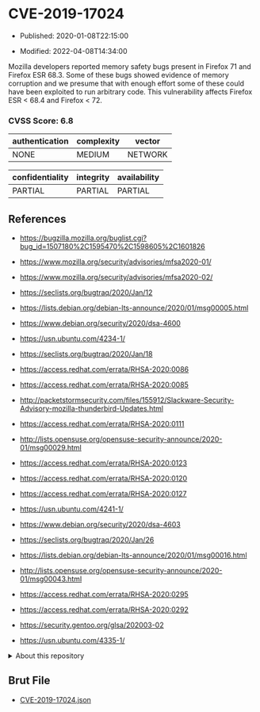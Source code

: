 # CVE-2019-17024

- Published: 2020-01-08T22:15:00

- Modified: 2022-04-08T14:34:00

Mozilla developers reported memory safety bugs present in Firefox 71 and Firefox ESR 68.3. Some of these bugs showed evidence of memory corruption and we presume that with enough effort some of these could have been exploited to run arbitrary code. This vulnerability affects Firefox ESR < 68.4 and Firefox < 72.

### CVSS Score: **6.8**

| authentication | complexity | vector |
| --- | --- | --- |
| NONE | MEDIUM | NETWORK |

| confidentiality | integrity | availability |
| --- | --- | --- |
| PARTIAL | PARTIAL | PARTIAL |

## References

* https://bugzilla.mozilla.org/buglist.cgi?bug_id=1507180%2C1595470%2C1598605%2C1601826

* https://www.mozilla.org/security/advisories/mfsa2020-01/

* https://www.mozilla.org/security/advisories/mfsa2020-02/

* https://seclists.org/bugtraq/2020/Jan/12

* https://lists.debian.org/debian-lts-announce/2020/01/msg00005.html

* https://www.debian.org/security/2020/dsa-4600

* https://usn.ubuntu.com/4234-1/

* https://seclists.org/bugtraq/2020/Jan/18

* https://access.redhat.com/errata/RHSA-2020:0086

* https://access.redhat.com/errata/RHSA-2020:0085

* http://packetstormsecurity.com/files/155912/Slackware-Security-Advisory-mozilla-thunderbird-Updates.html

* https://access.redhat.com/errata/RHSA-2020:0111

* http://lists.opensuse.org/opensuse-security-announce/2020-01/msg00029.html

* https://access.redhat.com/errata/RHSA-2020:0123

* https://access.redhat.com/errata/RHSA-2020:0120

* https://access.redhat.com/errata/RHSA-2020:0127

* https://usn.ubuntu.com/4241-1/

* https://www.debian.org/security/2020/dsa-4603

* https://seclists.org/bugtraq/2020/Jan/26

* https://lists.debian.org/debian-lts-announce/2020/01/msg00016.html

* http://lists.opensuse.org/opensuse-security-announce/2020-01/msg00043.html

* https://access.redhat.com/errata/RHSA-2020:0295

* https://access.redhat.com/errata/RHSA-2020:0292

* https://security.gentoo.org/glsa/202003-02

* https://usn.ubuntu.com/4335-1/

<details>
<summary>About this repository</summary> 

  This repository is part of the project [Live Hack CVE](https://github.com/Live-Hack-CVE). Main website can be found [www.live-hack.org](https://www.live-hack.org) 
  
  Made by [Sn0wAlice](https://github.com/Sn0wAlice) for the people that care about security and need to have a feed of the latest CVEs. Hope you enjoy it, don't forget to star the repo and follow me on [Twitter](https://twitter.com/Sn0wAlice) and [Github](https://github.com/Sn0wAlice). And that is my [personnal website](https://www.alice-snow.me/)

  - [Home Page](https://github.com/Live-Hack-CVE)
  - [Framework](https://github.com/Live-Hack-CVE/cve-framework)
  - [CVE database](https://github.com/Live-Hack-CVE/full_database)
  - [Changelog](https://github.com/Live-Hack-CVE/Changelog)
</details>

## Brut File

* [CVE-2019-17024.json](https://raw.githubusercontent.com/Live-Hack-CVE/full_database/main/cves/2019/CVE-2019-17024.json)

